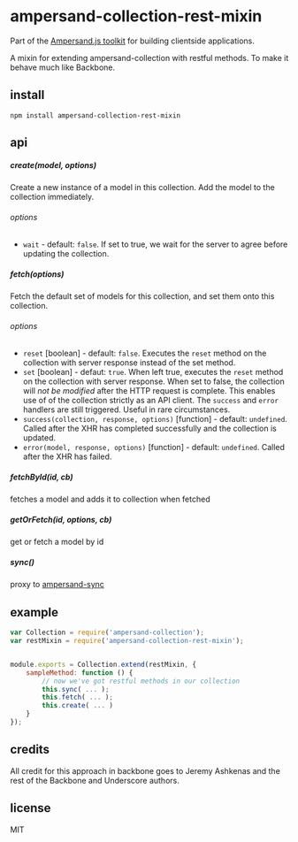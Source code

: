 # ampersand-collection-rest-mixin

<!-- starthide -->
Part of the [Ampersand.js toolkit](http://ampersandjs.com) for building clientside applications.
<!-- endhide -->

A mixin for extending ampersand-collection with restful methods. To make it behave much like Backbone.

## install

```
npm install ampersand-collection-rest-mixin
```

## api

##### create(model, options)
Create a new instance of a model in this collection. Add the model to the collection immediately.

###### options

- `wait` - default: `false`. If set to true, we wait for the server to agree before updating the collection.

##### fetch(options)
Fetch the default set of models for this collection, and set them onto this collection.

###### options

- `reset` [boolean] - default: `false`.  Executes the `reset` method on the collection with server response instead of the set method.
- `set` [boolean] - defaut: `true`.  When left true, executes the `reset` method on the collection with server response.  When set to false, the collection will *not be modified* after the HTTP request is complete.  This enables use of of the collection strictly as an API client.  The `success` and `error` handlers are still triggered. Useful in rare circumstances.
- `success(collection, response, options)` [function] - default: `undefined`.  Called after the XHR has completed successfully and the collection is updated.
- `error(model, response, options)` [function] - default: `undefined`.  Called after the XHR has failed.

##### fetchById(id, cb)
fetches a model and adds it to collection when fetched

##### getOrFetch(id, options, cb)
get or fetch a model by id

##### sync()
proxy to [ampersand-sync](AmpersandJS/ampersand-sync)

## example

```javascript
var Collection = require('ampersand-collection');
var restMixin = require('ampersand-collection-rest-mixin');


module.exports = Collection.extend(restMixin, {
    sampleMethod: function () {
        // now we've got restful methods in our collection
        this.sync( ... );
        this.fetch( ... );
        this.create( ... )
    }
});
```

## credits

All credit for this approach in backbone goes to Jeremy Ashkenas and the rest of the Backbone and Underscore authors.

## license

MIT


